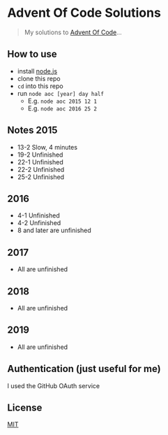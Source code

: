 # Advent Of Code Solutions

> My solutions to [Advent Of Code](http://adventofcode.com/)...

## How to use

- install [node.js](https://nodejs.org/en/download)
- clone this repo
- `cd` into this repo
- run `node aoc [year] day half`
   - E.g. `node aoc 2015 12 1`
   - E.g. `node aoc 2016 25 2`

## Notes 2015

- 13-2 Slow, 4 minutes
- 19-2 Unfinished
- 22-1 Unfinished
- 22-2 Unfinished
- 25-2 Unfinished

## 2016

- 4-1 Unfinished
- 4-2 Unfinished
- 8 and later are unfinished

## 2017

- All are unfinished

## 2018

- All are unfinished

## 2019

- All are unfinished

## Authentication (just useful for me)

I used the GitHub OAuth service

## License

[MIT](http://choosealicense.com/licenses/mit/)
